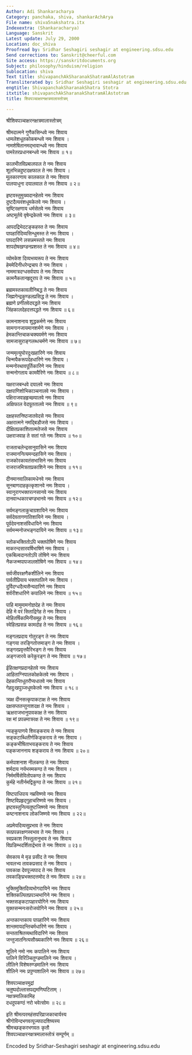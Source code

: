 ```yaml
---
Author: Adi Shankaracharya
Category: panchaka, shiva, shankarAchArya
File name: shiva5nakshatra.itx
Indexextra: (Shankaracharya)
Language: Sanskrit
Latest update: July 29, 2000
Location: doc_shiva
Proofread by: Sridhar Seshagiri seshagir at engineering.sdsu.edu
Send corrections to: Sanskrit@cheerful.com
Site access: https://sanskritdocuments.org
Subject: philosophy/hinduism/religion
Sublocation: shiva
Text title: shivapanchAkSharanakShatramAlAstotram
Transliterated by: Sridhar Seshagiri seshagir at engineering.sdsu.edu
engtitle: ShivapanchakSharanakShatra Stotra
itxtitle: shivapanchAkSharanakShatramAlAstotram
title: शिवपञ्चाक्षरनक्षत्रमालास्तोत्रम्

---
```

  
 श्रीशिवपञ्चाक्षरनक्षत्रमालास्तोत्रम्   
  
श्रीमदात्मने गुणैकसिन्धवे नमः शिवाय  
धामलेशधूतकोकबन्धवे नमः शिवाय ।  
नामशेषितानमद्भावान्धवे नमः शिवाय  
पामरेतरप्रधानबन्धवे नमः शिवाय ॥ १॥  
  
कालभीतविप्रबालपाल ते नमः शिवाय  
शूलभिन्नदुष्टदक्षफाल ते नमः शिवाय ।  
मूलकारणाय कालकाल ते नमः शिवाय  
पालयाधुना दयालवाल ते नमः शिवाय ॥ २॥  
  
इष्टवस्तुमुख्यदानहेतवे नमः शिवाय  
दुष्टदैत्यवंशधूमकेतवे नमः शिवाय ।  
सृष्टिरक्षणाय धर्मसेतवे नमः शिवाय  
अष्टमूर्तये वृषेन्द्रकेतवे नमः शिवाय ॥ ३॥  
  
आपदद्रिभेदटङ्कहस्त ते नमः शिवाय  
पापहारिदिव्यसिन्धुमस्त ते नमः शिवाय ।  
पापदारिणे लसन्नमस्तते नमः शिवाय  
शापदोषखण्डनप्रशस्त ते नमः शिवाय ॥ ४॥  
  
व्योमकेश दिव्यभव्यरूप ते नमः शिवाय  
हेममेदिनीधरेन्द्रचाप ते नमः शिवाय ।  
नाममात्रदग्धसर्वपाप ते नमः शिवाय  
कामनैकतानहृद्दुराप ते नमः शिवाय ॥ ५॥  
  
ब्रह्ममस्तकावलीनिबद्ध ते नमः शिवाय  
जिह्मगेन्द्रकुण्डलप्रसिद्ध ते नमः शिवाय ।  
ब्रह्मणे प्रणीतवेदपद्धते नमः शिवाय  
जिंहकालदेहदत्तपद्धते नमः शिवाय ॥ ६॥  
  
कामनाशनाय शुद्धकर्मणे नमः शिवाय  
सामगानजायमानशर्मणे नमः शिवाय ।  
हेमकान्तिचाकचक्यवर्मणे नमः शिवाय  
सामजासुराङ्गलब्धचर्मणे नमः शिवाय ॥ ७॥  
  
जन्ममृत्युघोरदुःखहारिणे नमः शिवाय  
चिन्मयैकरूपदेहधारिणे नमः शिवाय ।  
मन्मनोरथावपूर्तिकारिणे नमः शिवाय  
सन्मनोगताय कामवैरिणे नमः शिवाय ॥ ८॥  
  
यक्षराजबन्धवे दयालवे नमः शिवाय  
दक्षपाणिशोभिकाञ्चनालवे नमः शिवाय ।  
पक्षिराजवाहहृच्छयालवे नमः शिवाय  
अक्षिफाल वेदपूततालवे नमः शिवाय ॥ ९॥  
  
दक्षहस्तनिष्ठजातवेदसे नमः शिवाय  
अक्षरात्मने नमद्बिडौजसे नमः शिवाय ।  
दीक्षितप्रकाशितात्मतेजसे नमः शिवाय  
उक्षराजवाह ते सतां गते नमः शिवाय ॥ १०॥  
  
राजताचलेन्द्रसानुवासिने नमः शिवाय  
राजमाननित्यमन्दहासिने नमः शिवाय ।  
राजकोरकावतंसभासिने नमः शिवाय  
राजराजमित्रताप्रकाशिने नमः शिवाय ॥ ११॥  
  
दीनमानवालिकामधेनवे नमः शिवाय  
सूनबाणदाहकृत्कृशानवे नमः शिवाय ।  
स्वानुरागभक्तरत्नसानवे नमः शिवाय  
दानवान्धकारचण्डभानवे नमः शिवाय ॥ १२॥  
  
सर्वमङ्गलाकुचाग्रशायिने नमः शिवाय  
सर्वदेवतागणातिशायिने नमः शिवाय ।  
पूर्वदेवनाशसंविधायिने नमः शिवाय  
सर्वमन्मनोजभङ्गदायिने नमः शिवाय ॥ १३॥  
  
स्तोकभक्तितोऽपि भक्तपोषिणे नमः शिवाय  
माकरन्दसारवर्षिभाषिणे नमः शिवाय ।  
एकबिल्वदानतोऽपि तोषिणे नमः शिवाय  
नैकजन्मपापजालशोषिणे नमः शिवाय ॥ १४॥  
  
सर्वजीवरक्षणैकशीलिने नमः शिवाय  
पार्वतीप्रियाय भक्तपालिने नमः शिवाय ।  
दुर्विदग्धदैत्यसैन्यदारिणे नमः शिवाय  
शर्वरीशधारिणे कपालिने नमः शिवाय ॥ १५॥  
  
पाहि मामुमामनोज्ञदेह ते नमः शिवाय  
देहि मे वरं सिताद्रिगेह ते नमः शिवाय ।  
मोहितर्षिकामिनीसमूह ते नमः शिवाय  
स्वेहितप्रसन्न कामदोह ते नमः शिवाय ॥ १६॥  
  
मङ्गलप्रदाय गोतुरङ्ग ते नमः शिवाय  
गङ्गया तरङ्गितोत्तमाङ्ग ते नमः शिवाय ।  
सङ्गरप्रवृत्तवैरिभङ्ग ते नमः शिवाय  
अङ्गजारये करेकुरङ्ग ते नमः शिवाय ॥ १७॥  
  
ईहितक्षणप्रदानहेतवे नमः शिवाय  
आहिताग्निपालकोक्षकेतवे नमः शिवाय ।  
देहकान्तिधूतरौप्यधातवे नमः शिवाय  
गेहदुःखपुञ्जधूमकेतवे नमः शिवाय ॥ १८॥  
  
त्र्यक्ष दीनसत्कृपाकटाक्ष ते नमः शिवाय  
दक्षसप्ततन्तुनाशदक्ष ते नमः शिवाय ।  
ऋक्षराजभानुपावकाक्ष ते नमः शिवाय  
रक्ष मां प्रपन्नमात्ररक्ष ते नमः शिवाय ॥ १९॥  
  
न्यङ्कुपाणये शिवङ्कराय ते नमः शिवाय  
सङ्कटाब्धितीर्णकिङ्कराय ते नमः शिवाय ।  
कङ्कभीषिताभयङ्कराय ते नमः शिवाय  
पङ्कजाननाय शङ्कराय ते नमः शिवाय ॥ २०॥  
  
कर्मपाशनाश नीलकण्ठ ते नमः शिवाय  
शर्मदाय नर्यभस्मकण्ठ ते नमः शिवाय ।  
निर्ममर्षिसेवितोपकण्ठ ते नमः शिवाय  
कुर्महे नतीर्नमद्विकुण्ठ ते नमः शिवाय ॥ २१॥  
  
विष्टपाधिपाय नम्रविष्णवे नमः शिवाय  
शिष्टविप्रहृद्गुहाचरिष्णवे नमः शिवाय ।  
इष्टवस्तुनित्यतुष्टजिष्णवे नमः शिवाय  
कष्टनाशनाय लोकजिष्णवे नमः शिवाय ॥ २२॥  
  
अप्रमेयदिव्यसुप्रभाव ते नमः शिवाय  
सत्प्रपन्नरक्षणस्वभाव ते नमः शिवाय ।  
स्वप्रकाश निस्तुलानुभाव ते नमः शिवाय  
विप्रडिम्भदर्शितार्द्रभाव ते नमः शिवाय ॥ २३॥  
  
सेवकाय मे मृड प्रसीद ते नमः शिवाय  
भावलभ्य तावकप्रसाद ते नमः शिवाय ।  
पावकाक्ष देवपूज्यपाद ते नमः शिवाय  
तवकाङ्घ्रिभक्तदत्तमोद ते नमः शिवाय ॥ २४॥  
  
भुक्तिमुक्तिदिव्यभोगदायिने नमः शिवाय  
शक्तिकल्पितप्रपञ्चभागिने नमः शिवाय ।  
भक्तसङ्कटापहारयोगिने नमः शिवाय  
युक्तसन्मनःसरोजयोगिने नमः शिवाय ॥ २५॥  
  
अन्तकान्तकाय पापहारिणे नमः शिवाय  
शान्तमायदन्तिचर्मधारिणे नमः शिवाय ।  
सन्तताश्रितव्यथाविदारिणे नमः शिवाय  
जन्तुजातनित्यसौख्यकारिणे नमः शिवाय ॥ २६॥  
  
शूलिने नमो नमः कपालिने नमः शिवाय  
पालिने विरिञ्चितुण्डमालिने नमः शिवाय ।  
लीलिने विशेषरुण्डमालिने नमः शिवाय  
शीलिने नमः प्रपुण्यशालिने नमः शिवाय ॥ २७॥  
  
शिवपञ्चाक्षरमुद्रां  
चतुष्पदोल्लासपद्यमणिघटिताम् ।  
नक्षत्रमालिकामिह  
दधदुपकण्ठं नरो भवेत्सोमः ॥ २८॥  
  
इति श्रीमत्परमहंसपरिव्राजकाचार्यस्य  
श्रीगोविन्दभगवत्पूज्यपादशिष्यस्य  
श्रीमच्छङ्करभगवतः कृतौ  
शिवपञ्चाक्षरनक्षत्रमालास्तोत्रं सम्पूर्णम् ॥  
  
  
Encoded by Sridhar-Seshagiri seshagir at engineering.sdsu.edu  
  
